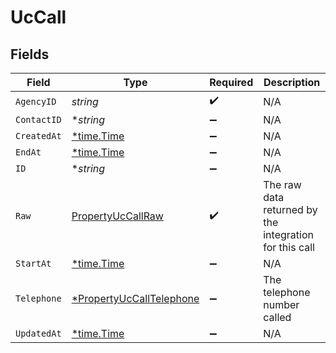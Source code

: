 # UcCall


## Fields

| Field                                                                      | Type                                                                       | Required                                                                   | Description                                                                |
| -------------------------------------------------------------------------- | -------------------------------------------------------------------------- | -------------------------------------------------------------------------- | -------------------------------------------------------------------------- |
| `AgencyID`                                                                 | *string*                                                                   | :heavy_check_mark:                                                         | N/A                                                                        |
| `ContactID`                                                                | **string*                                                                  | :heavy_minus_sign:                                                         | N/A                                                                        |
| `CreatedAt`                                                                | [*time.Time](https://pkg.go.dev/time#Time)                                 | :heavy_minus_sign:                                                         | N/A                                                                        |
| `EndAt`                                                                    | [*time.Time](https://pkg.go.dev/time#Time)                                 | :heavy_minus_sign:                                                         | N/A                                                                        |
| `ID`                                                                       | **string*                                                                  | :heavy_minus_sign:                                                         | N/A                                                                        |
| `Raw`                                                                      | [PropertyUcCallRaw](../../models/shared/propertyuccallraw.md)              | :heavy_check_mark:                                                         | The raw data returned by the integration for this call                     |
| `StartAt`                                                                  | [*time.Time](https://pkg.go.dev/time#Time)                                 | :heavy_minus_sign:                                                         | N/A                                                                        |
| `Telephone`                                                                | [*PropertyUcCallTelephone](../../models/shared/propertyuccalltelephone.md) | :heavy_minus_sign:                                                         | The telephone number called                                                |
| `UpdatedAt`                                                                | [*time.Time](https://pkg.go.dev/time#Time)                                 | :heavy_minus_sign:                                                         | N/A                                                                        |